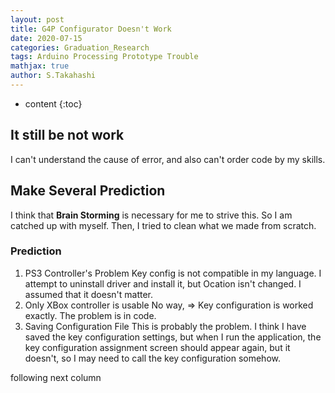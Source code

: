```yaml
---
layout: post
title: G4P Configurator Doesn't Work
date: 2020-07-15
categories: Graduation_Research
tags: Arduino Processing Prototype Trouble
mathjax: true
author: S.Takahashi
---
```


* content
{:toc}

## It still be not work
I can't understand the cause of error, and also can't order code by my skills.

## Make Several Prediction
I think that **Brain Storming** is necessary for me to strive this. So I am catched up with myself.
Then, I tried to clean what we made from scratch.

### Prediction
1. PS3 Controller's Problem
Key config is not compatible in my language.
I attempt to uninstall driver and install it, but Ocation isn't changed. I assumed that it doesn't matter.
2. Only XBox controller is usable
No way, ⇒ Key configuration is worked exactly.
The problem is in code.
3. Saving Configuration File
This is probably the problem. I think I have saved the key configuration settings, but when I run the application, the key configuration assignment screen should appear again, but it doesn't, so I may need to call the key configuration somehow.

following next column
